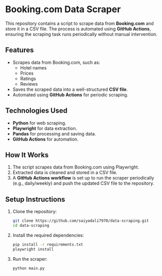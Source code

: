 # Booking.com Data Scraper

This repository contains a script to scrape data from **Booking.com** and store it in a CSV file. The process is automated using **GitHub Actions**, ensuring the scraping task runs periodically without manual intervention.

## Features

- Scrapes data from Booking.com, such as:
  - Hotel names
  - Prices
  - Ratings
  - Reviews
- Saves the scraped data into a well-structured **CSV file**.
- Automated using **GitHub Actions** for periodic scraping.

## Technologies Used

- **Python** for web scraping.
- **Playwright** for data extraction.
- **Pandas** for processing and saving data.
- **GitHub Actions** for automation.

## How It Works

1. The script scrapes data from Booking.com using Playwright.
2. Extracted data is cleaned and stored in a CSV file.
3. A **GitHub Actions workflow** is set up to run the scraper periodically (e.g., daily/weekly) and push the updated CSV file to the repository.

## Setup Instructions

1. Clone the repository:
   ```bash
   git clone https://github.com/saiyadali7970/data-scraping.git
   cd data-scraping
   ```

2. Install the required dependencies:
   ```bash
   pip install -r requirements.txt
   playwright install
   ```

3. Run the scraper:
   ```bash
   python main.py
   ```